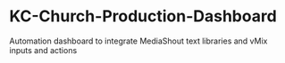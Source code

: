 # KC-Church-Production-Dashboard
Automation dashboard to integrate MediaShout text libraries and vMix inputs and actions
